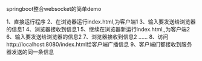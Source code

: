 springboot整合websocket的简单demo

1、直接运行程序
2、在浏览器运行index.html,为客户端1
3、输入要发送给浏览器的信息1
4、浏览器接收到信息1
5、继续在浏览器新运行index.html,,为客户端2
6、输入要发送给浏览器的信息2
7、浏览器接收到信息2
......
8、访问http://localhost:8080/index.html给客户端广播信息
9、客户端们都接收到服务器发送的同一条信息
